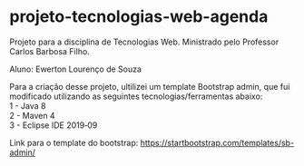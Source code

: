 # projeto-tecnologias-web-agenda

Projeto para a disciplina de Tecnologias Web. 
Ministrado pelo Professor Carlos Barbosa Filho.  

Aluno: Ewerton Lourenço de Souza  

Para a criação desse projeto, ultilizei um template Bootstrap admin, que fui modificado utilizando as seguintes
tecnologias/ferramentas abaixo:   
1 - Java 8  
2 - Maven 4  
3 - Eclipse IDE 2019‑09

Link para o template do bootstrap: https://startbootstrap.com/templates/sb-admin/
